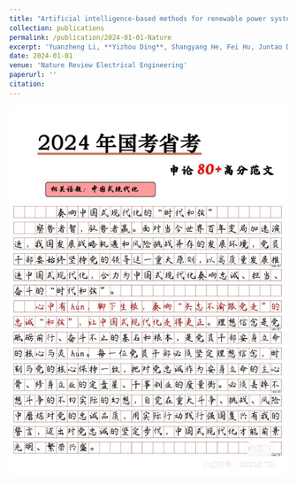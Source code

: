 ```yaml
---
title: "Artificial intelligence-based methods for renewable power system operation "
collection: publications
permalink: /publication/2024-01-01-Nature
excerpt: 'Yuanzheng Li, **Yizhou Ding**, Shangyang He, Fei Hu, Juntao Duan, Guanghui Wen, Hua Geng, Zhengguang Wu, Hoay Beng Gooi†, Yong Zhao, Chenghui Zhang, Shengwei Mei, and Zhigang Zeng,'
date: 2024-01-01
venue: 'Nature Review Electrical Engineering'
paperurl: ''
citation:
---
```

<!-- This paper is about the number 2. The number 3 is left for future work.

[Download paper here](http://academicpages.github.io/files/paper2.pdf) -->

![Review](5444efde2ef8fc278701d0721c74029.jpg)